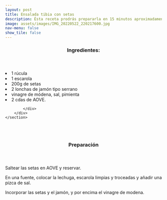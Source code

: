 ```yaml
---
layout: post
title: Ensalada tibia con setas
description: Ésta receta prodrás prepararla en 15 minutos aproximadamente.
image: assets/images/IMG_20220522_220217600.jpg
nav-menu: false
show_tile: false
---
```


<!-- Two -->
<section id="one" class="spotlights">
	<section>
		<div class="content">
			<div class="inner">
				<header class="major">
					<h3>Ingredientes:</h3>
				</header>
				<p><li>1 rúcula</li>
				<li>1 escarola</li>
				<li>200g de setas</li>
        			<li>2 lonchas de jamón tipo serrano</li>
        			<li>vinagre de módena, sal, pimienta</li>
        			<li>2 cdas de AOVE.</li></p>
				
			</div>
		</div>
	</section>

<br />
<br />
<p> </p>
<p> </p>

<header class="major">
	<h3>Preparación</h3>
</header>
<p align="justify">Saltear las setas en AOVE y reservar.</p>

<p align="justify">En una fuente, colocar la lechuga, escarola
limpias y troceadas y añadir una pizca de sal.</p>

<p align="justify">Incorporar las setas y el jamón, y por encima el
vinagre de modena.</p>		
</section>

